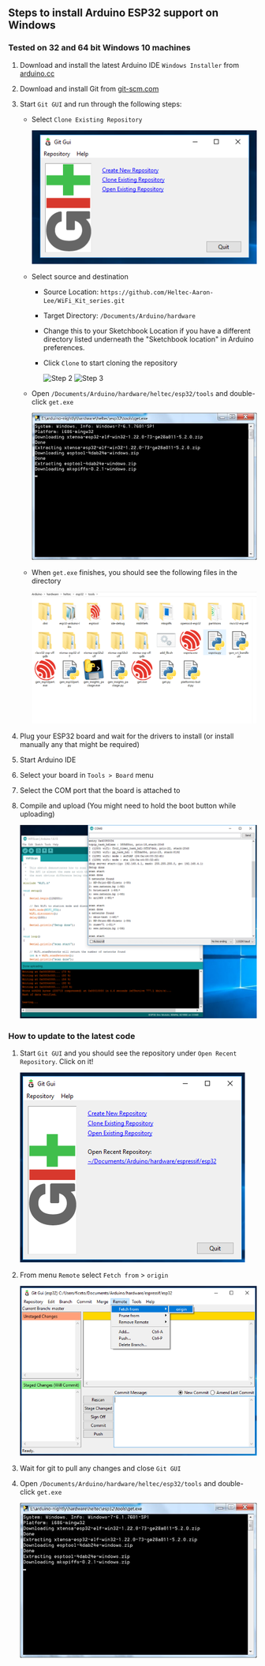 ## Steps to install Arduino ESP32 support on Windows
### Tested on 32 and 64 bit Windows 10 machines

1. Download and install the latest Arduino IDE ```Windows Installer``` from [arduino.cc](https://www.arduino.cc/en/Main/Software)
2. Download and install Git from [git-scm.com](https://git-scm.com/download/win)
3. Start ```Git GUI``` and run through the following steps:
    - Select ```Clone Existing Repository```

        ![Step 1](win-screenshots/win-gui-1.png)

    - Select source and destination
        - Source Location: ```https://github.com/Heltec-Aaron-Lee/WiFi_Kit_series.git```
        - Target Directory: ```/Documents/Arduino/hardware```
        - Change this to your Sketchbook Location if you have a different directory listed underneath the "Sketchbook location" in Arduino preferences.
        - Click ```Clone``` to start cloning the repository

            ![Step 2](https://github.com/Heltec-Aaron-Lee/WiFi_Kit_series/blob/master/InstallGuide/win-screenshots/win_gui_7%20(1).png)
            ![Step 3](https://github.com/Heltec-Aaron-Lee/WiFi_Kit_series/blob/master/InstallGuide/win-screenshots/win-gui-3.png)

    - Open ```/Documents/Arduino/hardware/heltec/esp32/tools``` and double-click ```get.exe```

        ![Step 4](https://github.com/Heltec-Aaron-Lee/WiFi_Kit_series/blob/master/InstallGuide/win-screenshots/win-gui-6.png)

    - When ```get.exe``` finishes, you should see the following files in the directory

        ![Step 5](https://github.com/Heltec-Aaron-Lee/WiFi_Kit_series/blob/master/InstallGuide/win-screenshots/esp32-1.png)

4. Plug your ESP32 board and wait for the drivers to install (or install manually any that might be required)
5. Start Arduino IDE
6. Select your board in ```Tools > Board``` menu
7. Select the COM port that the board is attached to
8. Compile and upload (You might need to hold the boot button while uploading)

    ![Arduino IDE Example](win-screenshots/arduino-ide.png)

### How to update to the latest code

1. Start ```Git GUI``` and you should see the repository under ```Open Recent Repository```. Click on it!

    ![Update Step 1](win-screenshots/win-gui-update-1.png)

2. From menu ```Remote``` select ```Fetch from``` > ```origin```

    ![Update Step 2](win-screenshots/win-gui-update-2.png)

3. Wait for git to pull any changes and close ```Git GUI```
4. Open ```/Documents/Arduino/hardware/heltec/esp32/tools``` and double-click ```get.exe```

    ![Step 4](https://github.com/Heltec-Aaron-Lee/WiFi_Kit_series/blob/master/InstallGuide/win-screenshots/win-gui-6.png)
